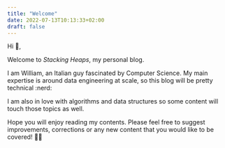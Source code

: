 ```yaml
---
title: "Welcome"
date: 2022-07-13T10:13:33+02:00
draft: false
---
```


Hi :wave:,

Welcome to *Stacking Heaps*, my personal blog.

I am William, an Italian guy fascinated by Computer Science. 
My main expertise is around data engineering at scale, so this blog will be pretty technical :nerd:

I am also in love with algorithms and data structures so some content will touch those topics as well.

Hope you will enjoy reading my contents. Please feel free to suggest improvements, corrections or any new content that you would like to be covered! :technologist:


